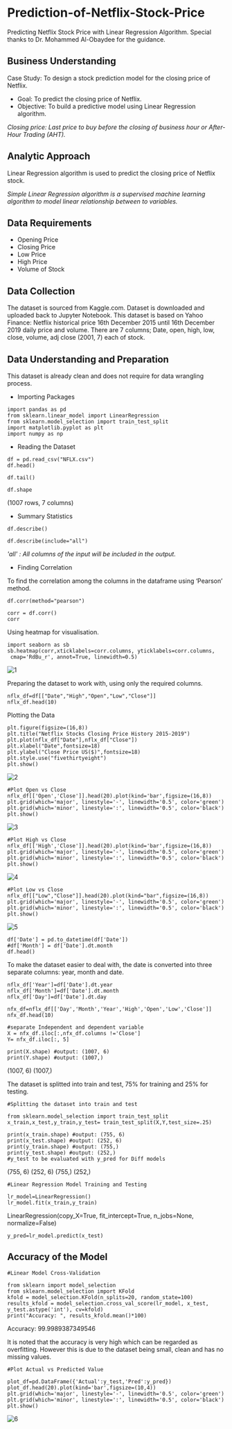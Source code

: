# Prediction-of-Netflix-Stock-Price
Predicting Netflix Stock Price with Linear Regression Algorithm. Special thanks to Dr. Mohammed Al-Obaydee for the guidance.

## Business Understanding

Case Study: To design a stock prediction model for the closing price of Netflix.

* Goal: To predict the closing price of Netflix.
* Objective: To build a predictive model using Linear Regression algorithm.

*Closing price: Last price to buy before the closing of business hour or After-Hour Trading (AHT).*


## Analytic Approach

Linear Regression algorithm is used to predict the closing price of Netflix stock.

*Simple Linear Regression algorithm is a supervised machine learning algorithm to model linear relationship between to variables.*

## Data Requirements

* Opening Price
* Closing Price
* Low Price
* High Price
* Volume of Stock

## Data Collection

The dataset is sourced from Kaggle.com. Dataset is downloaded and uploaded back to Jupyter Notebook. This dataset is based on Yahoo Finance: Netflix historical price 16th December 2015 until 16th December 2019 daily price and volume. There are 7 columns; Date, open, high, low, close, volume, adj close (2001, 7) each of stock.

## Data Understanding and Preparation

This dataset is already clean and does not require for data wrangling process.

* Importing Packages

```
import pandas as pd
from sklearn.linear_model import LinearRegression
from sklearn.model_selection import train_test_split
import matplotlib.pyplot as plt
import numpy as np
```

* Reading the Dataset

```
df = pd.read_csv("NFLX.csv")
df.head()
```

```
df.tail()
```

```
df.shape
```

(1007 rows, 7 columns)

* Summary Statistics

```
df.describe()
```

```
df.describe(include="all")
```
*'all' : All columns of the input will be included in the output.*

* Finding Correlation

To find the correlation among the columns in the dataframe using ‘Pearson’ method.

```
df.corr(method="pearson")
```

```
corr = df.corr()
corr
```


Using heatmap for visualisation.

```
import seaborn as sb
sb.heatmap(corr,xticklabels=corr.columns, yticklabels=corr.columns,
 cmap='RdBu_r', annot=True, linewidth=0.5)
 ```
 ![1](https://user-images.githubusercontent.com/93753467/149455943-b2d33f1f-29aa-4ebd-aa7f-568fdd2e7446.png)

 Preparing the dataset to work with, using only the required columns.
 
 ```
nflx_df=df[["Date","High","Open","Low","Close"]]
nflx_df.head(10)
```

Plotting the Data

```
plt.figure(figsize=(16,8))
plt.title("Netflix Stocks Closing Price History 2015-2019")
plt.plot(nflx_df["Date"],nflx_df["Close"])
plt.xlabel("Date",fontsize=18)
plt.ylabel("Close Price US($)",fontsize=18)
plt.style.use("fivethirtyeight")
plt.show()
```
![2](https://user-images.githubusercontent.com/93753467/149796035-5a898fb2-ab1f-4e1e-bcd2-99819ec6934e.png)

```
#Plot Open vs Close
nflx_df[['Open','Close']].head(20).plot(kind='bar',figsize=(16,8))
plt.grid(which='major', linestyle='-', linewidth='0.5', color='green')
plt.grid(which='minor', linestyle=':', linewidth='0.5', color='black')
plt.show()
```
![3](https://user-images.githubusercontent.com/93753467/149796363-3b871156-6b93-4c29-b00f-08d46fad5a73.png)

```
#Plot High vs Close
nflx_df[['High','Close']].head(20).plot(kind='bar',figsize=(16,8))
plt.grid(which='major', linestyle='-', linewidth='0.5', color='green')
plt.grid(which='minor', linestyle=':', linewidth='0.5', color='black')
plt.show()
```
![4](https://user-images.githubusercontent.com/93753467/149796410-9b6ba001-87e9-4c9c-9ebe-65656edf8c8a.png)

```
#Plot Low vs Close
nflx_df[["Low","Close"]].head(20).plot(kind="bar",figsize=(16,8))
plt.grid(which='major', linestyle='-', linewidth='0.5', color='green')
plt.grid(which='minor', linestyle=':', linewidth='0.5', color='black')
plt.show()
```
![5](https://user-images.githubusercontent.com/93753467/149796480-2fb237a6-ce86-49e1-afec-821375d30c39.png)

```
df['Date'] = pd.to_datetime(df['Date'])
#df['Month'] = df['Date'].dt.month
df.head()
```

To make the dataset easier to deal with, the date is converted into three separate columns: year, month and date.

```
nflx_df['Year']=df['Date'].dt.year
nflx_df['Month']=df['Date'].dt.month
nflx_df['Day']=df['Date'].dt.day
```

```
nfx_df=nflx_df[['Day','Month','Year','High','Open','Low','Close']]
nfx_df.head(10)
```

```
#separate Independent and dependent variable
X = nfx_df.iloc[:,nfx_df.columns !='Close']
Y= nfx_df.iloc[:, 5]
 ```
 
 ```
 print(X.shape) #output: (1007, 6)
print(Y.shape) #output: (1007,)
```

(1007, 6)
(1007,)


The dataset is splitted into train and test, 75% for training and 25% for testing.

```
#Splitting the dataset into train and test

from sklearn.model_selection import train_test_split
x_train,x_test,y_train,y_test= train_test_split(X,Y,test_size=.25)
```

```
print(x_train.shape) #output: (755, 6)
print(x_test.shape) #output: (252, 6) 
print(y_train.shape) #output: (755,)
print(y_test.shape) #output: (252,)
#y_test to be evaluated with y_pred for Diff models
```

(755, 6)
(252, 6)
(755,)
(252,)

```
#Linear Regression Model Training and Testing

lr_model=LinearRegression()
lr_model.fit(x_train,y_train)
```

LinearRegression(copy_X=True, fit_intercept=True, n_jobs=None, normalize=False)

```
y_pred=lr_model.predict(x_test)
```

## Accuracy of the Model

```
#Linear Model Cross-Validation

from sklearn import model_selection
from sklearn.model_selection import KFold
kfold = model_selection.KFold(n_splits=20, random_state=100)
results_kfold = model_selection.cross_val_score(lr_model, x_test, y_test.astype('int'), cv=kfold)
print("Accuracy: ", results_kfold.mean()*100)
```

Accuracy:  99.9989387349546

It is noted that the accuracy is very high which can be regarded as overfitting. However this is due to the dataset being small, clean and has no missing values.

```
#Plot Actual vs Predicted Value

plot_df=pd.DataFrame({'Actual':y_test,'Pred':y_pred})
plot_df.head(20).plot(kind='bar',figsize=(10,4))
plt.grid(which='major', linestyle='-', linewidth='0.5', color='green')
plt.grid(which='minor', linestyle=':', linewidth='0.5', color='black')
plt.show()
```
![6](https://user-images.githubusercontent.com/93753467/149910321-fe9a96d6-8ab8-4b35-826d-11f7979831ea.png)

         
  
